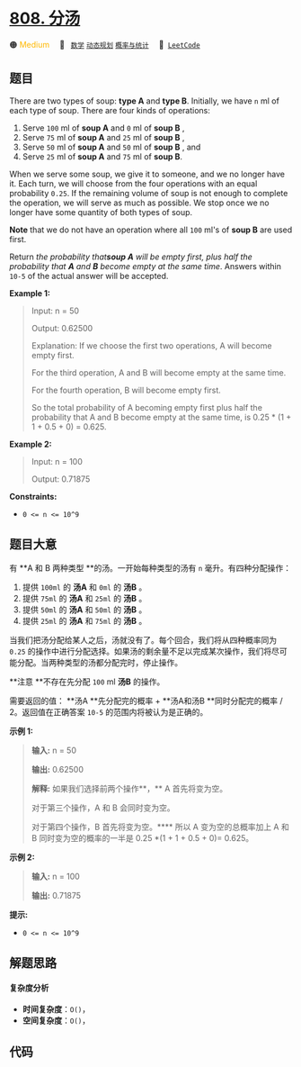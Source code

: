 # [808. 分汤](https://leetcode.com/problems/soup-servings)

🟠 <font color=#ffb800>Medium</font>&emsp; 🔖&ensp; [`数学`](/leetcode-js/outline/tag/math.md) [`动态规划`](/leetcode-js/outline/tag/dynamic-programming.md) [`概率与统计`](/leetcode-js/outline/tag/probability-and-statistics.md)&emsp; 🔗&ensp;[`LeetCode`](https://leetcode.com/problems/soup-servings)

## 题目

There are two types of soup: **type A** and **type B**. Initially, we have `n`
ml of each type of soup. There are four kinds of operations:

  1. Serve `100` ml of **soup A** and `0` ml of **soup B** ,
  2. Serve `75` ml of **soup A** and `25` ml of **soup B** ,
  3. Serve `50` ml of **soup A** and `50` ml of **soup B** , and
  4. Serve `25` ml of **soup A** and `75` ml of **soup B**.

When we serve some soup, we give it to someone, and we no longer have it. Each
turn, we will choose from the four operations with an equal probability
`0.25`. If the remaining volume of soup is not enough to complete the
operation, we will serve as much as possible. We stop once we no longer have
some quantity of both types of soup.

**Note** that we do not have an operation where all `100` ml's of **soup B**
are used first.

Return _the probability that**soup A** will be empty first, plus half the
probability that **A** and **B** become empty at the same time_. Answers
within `10-5` of the actual answer will be accepted.



**Example 1:**

> Input: n = 50
> 
> Output: 0.62500
> 
> Explanation: If we choose the first two operations, A will become empty first.
> 
> For the third operation, A and B will become empty at the same time.
> 
> For the fourth operation, B will become empty first.
> 
> So the total probability of A becoming empty first plus half the probability that A and B become empty at the same time, is 0.25 * (1 + 1 + 0.5 + 0) = 0.625.

**Example 2:**

> Input: n = 100
> 
> Output: 0.71875

**Constraints:**

  * `0 <= n <= 10^9`


## 题目大意

有 **A  和 B 两种类型 **的汤。一开始每种类型的汤有 `n` 毫升。有四种分配操作：

  1. 提供 `100ml` 的 **汤A** 和 `0ml` 的 **汤B** 。
  2. 提供 `75ml` 的 **汤A** 和 `25ml` 的 **汤B** 。
  3. 提供 `50ml` 的 **汤A** 和 `50ml` 的 **汤B** 。
  4. 提供 `25ml` 的 **汤A** 和 `75ml` 的 **汤B** 。

当我们把汤分配给某人之后，汤就没有了。每个回合，我们将从四种概率同为 `0.25`
的操作中进行分配选择。如果汤的剩余量不足以完成某次操作，我们将尽可能分配。当两种类型的汤都分配完时，停止操作。

**注意  **不存在先分配 `100` ml **汤B** 的操作。

需要返回的值： **汤A  **先分配完的概率 +  **汤A和汤B  **同时分配完的概率 / 2。返回值在正确答案 `10-5`
的范围内将被认为是正确的。



**示例 1:**

> 
> 
> 
> 
> 
> **输入:** n = 50
> 
> **输出:** 0.62500
> 
> **解释:** 如果我们选择前两个操作**，** A 首先将变为空。
> 
> 对于第三个操作，A 和 B 会同时变为空。
> 
> 对于第四个操作，B 首先将变为空。**** 所以 A 变为空的总概率加上 A 和 B 同时变为空的概率的一半是 0.25 *(1 + 1 + 0.5 + 0)= 0.625。
> 
> 

**示例 2:**

> 
> 
> 
> 
> 
> **输入:** n = 100
> 
> **输出:** 0.71875
> 
> 



**提示:**

  * `0 <= n <= 10^9`​​​​​​​


## 解题思路

#### 复杂度分析

- **时间复杂度**：`O()`，
- **空间复杂度**：`O()`，

## 代码

```javascript

```